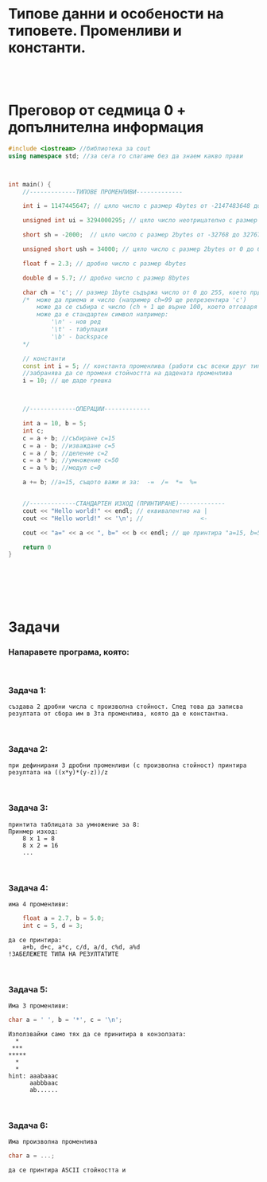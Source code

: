 # **Типове данни и особености на типовете. Променливи и константи.**
<br />
<br />

# **Преговор от седмица 0 + допълнителна информация**
```cpp
#include <iostream> //библиотека за cout
using namespace std; //за сега го слагаме без да знаем какво прави



int main() {
    //-------------ТИПОВЕ ПРОМЕНЛИВИ-------------

    int i = 1147445647; // цяло число с размер 4bytes от -2147483648 до 2147483647

    unsigned int ui = 3294000295; // цяло число неотрицателно с размер 4bytes от 0 до 4294967295

    short sh = -2000;  // цяло число с размер 2bytes от	-32768 до 32767

    unsigned short ush = 34000; // цяло число с размер 2bytes от 0 до 65,535

    float f = 2.3; // дробно число с размер 4bytes	

    double d = 5.7; // дробно число с размер 8bytes

    char ch = 'c'; // размер 1byte съдържа число от 0 до 255, което прдставлява символ от ASCII таблицата http://www.asciitable.com/
    /*  може да приема и число (например ch=99 ще репрезентира 'c')
        може да се събира с число (ch + 1 ще върне 100, което отговаря на 'd')
        може да е стандартен символ например: 
            '\n' - нов ред
            '\t' - табулация
            '\b' - backspace
    */

    // константи
    const int i = 5; // константа променлива (работи със всеки друг тип, напр. const float, const char и тн)
    //забранява да се променя стойността на дадената променлива
    i = 10; // ще даде грешка



    //-------------ОПЕРАЦИИ-------------

    int a = 10, b = 5;
    int c;
    c = a + b; //събиране c=15
    c = a - b; //изваждане c=5
    c = a / b; //деление c=2
    c = a * b; //умножение c=50
    c = a % b; //модул c=0

    a += b; //a=15, същото важи и за:  -=  /=  *=  %= 


    //-------------СТАНДАРТЕН ИЗХОД (ПРИНТИРАНЕ)-------------
    cout << "Hello world!" << endl; // еквивалентно на |
    cout << "Hello world!" << '\n'; //                <-

    cout << "a=" << a << ", b=" << b << endl; // ще принтира "а=15, b=5"

    return 0
}
```
<br />
<br />
<br />
<br />

# **Задачи**

### **Напаравете програма, която:**
<br />

### **Задача 1:**
    създава 2 дробни числа с произволна стойност. След това да записва резултата от сбора им в 3та променлива, която да е константна.
 <br />   

### **Задача 2:**
    при дефинирани 3 дробни променливи (с произволна стойност) принтира резултата на ((x*y)*(y-z))/z
<br />

### **Задача 3:**
    принтита таблицата за умножение за 8:
    Принмер изход:
        8 x 1 = 8
        8 x 2 = 16
        ...
<br />


### **Задача 4:**
    има 4 променливи:
```cpp
    float а = 2.7, b = 5.0;
    int c = 5, d = 3;
```
    да се принтира:
        а+b, d+c, a*c, c/d, a/d, c%d, a%d
    !ЗАБЕЛЕЖЕТЕ ТИПА НА РЕЗУЛТАТИТЕ
<br />
    

### **Задача 5:**
    Има 3 променливи:
```cpp
char а = ' ', b = '*', c = '\n';
```
    Използвайки само тях да се принитира в конзолзата:
      *  
     ***
    *****
      *
      *
    hint: aaabaaac
          aabbbaac
          ab......
<br />

### **Задача 6:**
    Има произволна променлива
```cpp
char а = ...;
```
    да се принтира ASCII стойността и